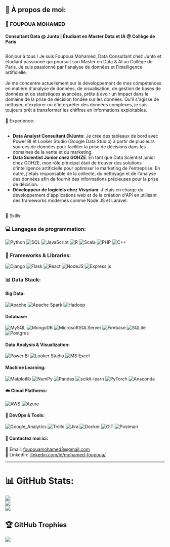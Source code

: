 ## 💫 À propos de moi:

### 👋 FOUPOUA MOHAMED

#### Consultant Data @ Junto | Étudiant en Master Data et IA @ Collège de Paris
##
Bonjour à tous ! Je suis Foupoua Mohamed, Data Consultant chez Junto et étudiant passionné qui poursuit son Master en Data & AI au Collège de Paris. Je suis passionné par l'analyse de données et l'intelligence artificielle.<br><br>Je me concentre actuellement sur le développement de mes compétences en matière d'analyse de données, de visualisation, de gestion de bases de données et de statistiques avancées, prête à avoir un impact dans le domaine de la prise de décision fondée sur les données. Qu'il s'agisse de nettoyer, d'explorer ou d'interpréter des données complexes, je suis toujours prêt à transformer les chiffres en informations exploitables.<br><br>💼 Experience:<br><br><ul><li><strong>Data Analyst Consultant @Junto</strong>: Je crée des tableaux de bord avec Power BI et Looker Studio (Google Data Studio) à partir de plusieurs sources de données pour faciliter la prise de décisions dans les domaines de la vente et du marketing.</li><li><strong>Data Scientist Junior chez GOHZE</strong>: En tant que Data Scientist junior chez GOHZE, mon rôle principal était de trouver des solutions d'intelligence artificielle pour optimiser le marketing de l'entreprise. En outre, j'étais responsable de la collecte, du nettoyage et de l'analyse des données afin de fournir des informations précieuses pour la prise de décision.</li><li><strong>Développeur de logiciels chez Vivyrium</strong>: J'étais en charge du développement d'applications web et de la création d'API en utilisant des frameworks modernes comme Node JS et Laravel.</li></ul><br>🔧 Skills:

### 💻 Langages de programmation:
![Python](https://img.shields.io/badge/python-3670A0?style=for-the-badge&logo=python&logoColor=ffdd54) ![SQL](https://camo.githubusercontent.com/162cd15e10cce161564e47bb411bac491754758f0649d93e000b9691f383cf01/68747470733a2f2f696d672e736869656c64732e696f2f62616467652f73716c2d2532333037343035652e7376673f7374796c653d666f722d7468652d6261646765266c6f676f3d73716c697465266c6f676f436f6c6f723d7768697465) ![JavaScript](https://img.shields.io/badge/javascript-%23323330.svg?style=for-the-badge&logo=javascript&logoColor=%23F7DF1E) ![R](https://img.shields.io/badge/r-%23276DC3.svg?style=for-the-badge&logo=r&logoColor=white) ![Scala](https://img.shields.io/badge/scala-%23DC322F.svg?style=for-the-badge&logo=scala&logoColor=white) ![PHP](https://img.shields.io/badge/php-%23777BB4.svg?style=for-the-badge&logo=php&logoColor=white) ![C++](https://img.shields.io/badge/c++-%2300599C.svg?style=for-the-badge&logo=c%2B%2B&logoColor=white) <br>  

### 🔧 Frameworks & Libraries:
![Django](https://img.shields.io/badge/django-%23092E20.svg?style=for-the-badge&logo=django&logoColor=white) ![Flask](https://img.shields.io/badge/flask-%23000.svg?style=for-the-badge&logo=flask&logoColor=white) ![React](https://img.shields.io/badge/react-%2320232a.svg?style=for-the-badge&logo=react&logoColor=%2361DAFB) ![NodeJS](https://img.shields.io/badge/node.js-6DA55F?style=for-the-badge&logo=node.js&logoColor=white) ![Express.js](https://img.shields.io/badge/express.js-%23404d59.svg?style=for-the-badge&logo=express&logoColor=%2361DAFB)  <br>

### 📊 Data Stack: <br>

#### Big Data: <br>
 ![Apache](https://img.shields.io/badge/apache-%23D42029.svg?style=for-the-badge&logo=apache&logoColor=white) ![Apache Spark](https://img.shields.io/badge/Apache%20Spark-FDEE21?style=for-the-badge&logo=apachespark&logoColor=black) ![Hadoop](https://camo.githubusercontent.com/7b77263290e876464c3c1a87b9a0debe7feffc773a68aff66efb1364de4e7cc3/68747470733a2f2f696d672e736869656c64732e696f2f62616467652f6861646f6f702d2532333030662e7376673f7374796c653d666f722d7468652d6261646765266c6f676f3d6170616368652d6861646f6f70266c6f676f436f6c6f723d7768697465)

 #### Database: <br>
 ![MySQL](https://img.shields.io/badge/mysql-4479A1.svg?style=for-the-badge&logo=mysql&logoColor=white) ![MongoDB](https://img.shields.io/badge/MongoDB-%234ea94b.svg?style=for-the-badge&logo=mongodb&logoColor=white) ![MicrosoftSQLServer](https://img.shields.io/badge/Microsoft%20SQL%20Server-CC2927?style=for-the-badge&logo=microsoft%20sql%20server&logoColor=white) ![Firebase](https://img.shields.io/badge/firebase-a08021?style=for-the-badge&logo=firebase&logoColor=ffcd34) ![SQLite](https://img.shields.io/badge/sqlite-%2307405e.svg?style=for-the-badge&logo=sqlite&logoColor=white) ![Postgres](https://img.shields.io/badge/postgres-%23316192.svg?style=for-the-badge&logo=postgresql&logoColor=white) 

  #### Data Analysis & Visualization: <br>
![Power Bi](https://img.shields.io/badge/power_bi-F2C811?style=for-the-badge&logo=powerbi&logoColor=black) ![Looker Studio](https://img.shields.io/badge/looker_studio-2773e8?style=for-the-badge&logo=powerbi&logoColor=white)  ![MS Excel](https://img.shields.io/badge/ms_excel-1BA566?style=for-the-badge&logo=powerbi&logoColor=white)
  
 #### Machine Learning: <br>
 ![Matplotlib](https://img.shields.io/badge/Matplotlib-%23ffffff.svg?style=for-the-badge&logo=Matplotlib&logoColor=black) ![NumPy](https://img.shields.io/badge/numpy-%23013243.svg?style=for-the-badge&logo=numpy&logoColor=white) ![Pandas](https://img.shields.io/badge/pandas-%23150458.svg?style=for-the-badge&logo=pandas&logoColor=white) ![scikit-learn](https://img.shields.io/badge/scikit--learn-%23F7931E.svg?style=for-the-badge&logo=scikit-learn&logoColor=white) ![PyTorch](https://img.shields.io/badge/PyTorch-%23EE4C2C.svg?style=for-the-badge&logo=PyTorch&logoColor=white) ![Anaconda](https://img.shields.io/badge/Anaconda-%2344A833.svg?style=for-the-badge&logo=anaconda&logoColor=white)

  #### ☁️ Cloud Platforms: <br>
 
![AWS](https://img.shields.io/badge/AWS-%23FF9900.svg?style=for-the-badge&logo=amazon-aws&logoColor=white) ![Azure](https://img.shields.io/badge/azure-%230072C6.svg?style=for-the-badge&logo=microsoftazure&logoColor=white)   

#### 🔧 DevOps & Tools: <br>
  ![Google_Analytics](https://img.shields.io/badge/google--analytics-%23F7931E?style=for-the-badge&logo=scikit-learn&logoColor=white) ![Trello](https://img.shields.io/badge/Trello-%23026AA7.svg?style=for-the-badge&logo=Trello&logoColor=white) ![Jira](https://img.shields.io/badge/jira-%230A0FFF.svg?style=for-the-badge&logo=jira&logoColor=white)  ![Docker](https://camo.githubusercontent.com/c9a85f6869aa992f1500dd9d4d4bdff7d405605292ca152587394c1f92552d4f/68747470733a2f2f696d672e736869656c64732e696f2f62616467652f646f636b65722d2532333064623765642e7376673f7374796c653d666f722d7468652d6261646765266c6f676f3d646f636b6572266c6f676f436f6c6f723d7768697465) ![GIT](https://camo.githubusercontent.com/94d83dc5838e2784bee25fe9e019bc2fda128676f32cef2f06baa0f6f3849b8c/68747470733a2f2f696d672e736869656c64732e696f2f62616467652f6769742d2532334630353033332e7376673f7374796c653d666f722d7468652d6261646765266c6f676f3d676974266c6f676f436f6c6f723d7768697465)  ![Postman](https://img.shields.io/badge/Postman-FF6C37?style=for-the-badge&logo=postman&logoColor=white) 

  #### 💬 Contactez moi ici: <br>
  📧 Email: foupouamohamed3@gmail.com <br>
  🔗 LinkedIn:  <a href="https://www.linkedin.com/in/mohamed-foupoua" rel="nofollow">llinkedin.com/in/mohamed-foupoua/</a><br>
<hr></hr>

# 📊 GitHub Stats:
![](https://github-readme-stats.vercel.app/api?username=mawed22&theme=dark&hide_border=false&include_all_commits=true&count_private=true)<br/>
![](https://github-readme-streak-stats.herokuapp.com/?user=mawed22&theme=dark&hide_border=false)<br/>
![](https://github-readme-stats.vercel.app/api/top-langs/?username=mawed22&theme=dark&hide_border=false&include_all_commits=true&count_private=true&layout=compact)

## 🏆 GitHub Trophies
![](https://github-profile-trophy.vercel.app/?username=mawed22&theme=radical&no-frame=false&no-bg=true&margin-w=4)


